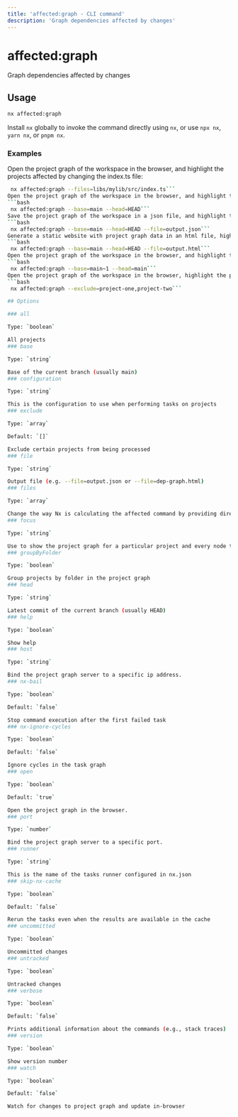 ```yaml
---
title: 'affected:graph - CLI command'
description: 'Graph dependencies affected by changes'
---
```


# affected:graph

Graph dependencies affected by changes

## Usage

```bash
nx affected:graph
```

Install `nx` globally to invoke the command directly using `nx`, or use `npx nx`, `yarn nx`, or `pnpm nx`.

### Examples

Open the project graph of the workspace in the browser, and highlight the projects affected by changing the index.ts file:

````bash
 nx affected:graph --files=libs/mylib/src/index.ts```
Open the project graph of the workspace in the browser, and highlight the projects affected by the changes between main and HEAD (e.g., PR):
```bash
 nx affected:graph --base=main --head=HEAD```
Save the project graph of the workspace in a json file, and highlight the projects affected by the changes between main and HEAD (e.g., PR):
```bash
 nx affected:graph --base=main --head=HEAD --file=output.json```
Generate a static website with project graph data in an html file, highlighting the projects affected by the changes between main and HEAD (e.g., PR):
```bash
 nx affected:graph --base=main --head=HEAD --file=output.html```
Open the project graph of the workspace in the browser, and highlight the projects affected by the last commit on main:
```bash
 nx affected:graph --base=main~1 --head=main```
Open the project graph of the workspace in the browser, highlight the projects affected, but exclude project-one and project-two:
```bash
 nx affected:graph --exclude=project-one,project-two```

## Options

### all

Type: `boolean`

All projects
### base

Type: `string`

Base of the current branch (usually main)
### configuration

Type: `string`

This is the configuration to use when performing tasks on projects
### exclude

Type: `array`

Default: `[]`

Exclude certain projects from being processed
### file

Type: `string`

Output file (e.g. --file=output.json or --file=dep-graph.html)
### files

Type: `array`

Change the way Nx is calculating the affected command by providing directly changed files, list of files delimited by commas
### focus

Type: `string`

Use to show the project graph for a particular project and every node that is either an ancestor or a descendant.
### groupByFolder

Type: `boolean`

Group projects by folder in the project graph
### head

Type: `string`

Latest commit of the current branch (usually HEAD)
### help

Type: `boolean`

Show help
### host

Type: `string`

Bind the project graph server to a specific ip address.
### nx-bail

Type: `boolean`

Default: `false`

Stop command execution after the first failed task
### nx-ignore-cycles

Type: `boolean`

Default: `false`

Ignore cycles in the task graph
### open

Type: `boolean`

Default: `true`

Open the project graph in the browser.
### port

Type: `number`

Bind the project graph server to a specific port.
### runner

Type: `string`

This is the name of the tasks runner configured in nx.json
### skip-nx-cache

Type: `boolean`

Default: `false`

Rerun the tasks even when the results are available in the cache
### uncommitted

Type: `boolean`

Uncommitted changes
### untracked

Type: `boolean`

Untracked changes
### verbose

Type: `boolean`

Default: `false`

Prints additional information about the commands (e.g., stack traces)
### version

Type: `boolean`

Show version number
### watch

Type: `boolean`

Default: `false`

Watch for changes to project graph and update in-browser
````
